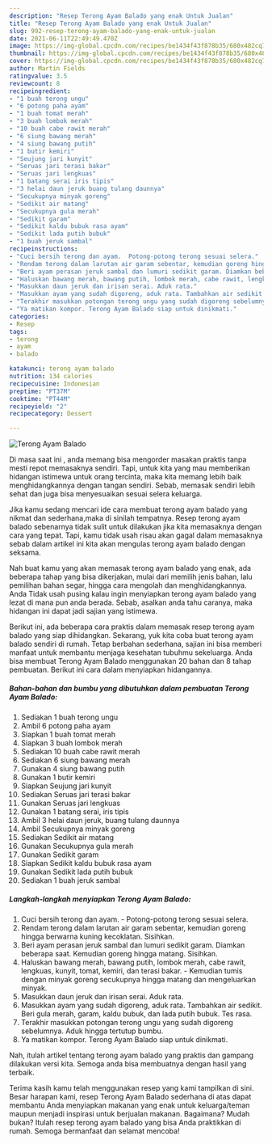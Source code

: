 ```yaml
---
description: "Resep Terong Ayam Balado yang enak Untuk Jualan"
title: "Resep Terong Ayam Balado yang enak Untuk Jualan"
slug: 992-resep-terong-ayam-balado-yang-enak-untuk-jualan
date: 2021-06-11T22:49:49.470Z
image: https://img-global.cpcdn.com/recipes/be1434f43f878b35/680x482cq70/terong-ayam-balado-foto-resep-utama.jpg
thumbnail: https://img-global.cpcdn.com/recipes/be1434f43f878b35/680x482cq70/terong-ayam-balado-foto-resep-utama.jpg
cover: https://img-global.cpcdn.com/recipes/be1434f43f878b35/680x482cq70/terong-ayam-balado-foto-resep-utama.jpg
author: Martin Fields
ratingvalue: 3.5
reviewcount: 8
recipeingredient:
- "1 buah terong ungu"
- "6 potong paha ayam"
- "1 buah tomat merah"
- "3 buah lombok merah"
- "10 buah cabe rawit merah"
- "6 siung bawang merah"
- "4 siung bawang putih"
- "1 butir kemiri"
- "Seujung jari kunyit"
- "Seruas jari terasi bakar"
- "Seruas jari lengkuas"
- "1 batang serai iris tipis"
- "3 helai daun jeruk buang tulang daunnya"
- "Secukupnya minyak goreng"
- "Sedikit air matang"
- "Secukupnya gula merah"
- "Sedikit garam"
- "Sedikit kaldu bubuk rasa ayam"
- "Sedikit lada putih bubuk"
- "1 buah jeruk sambal"
recipeinstructions:
- "Cuci bersih terong dan ayam.  Potong-potong terong sesuai selera."
- "Rendam terong dalam larutan air garam sebentar, kemudian goreng hingga berwarna kuning kecoklatan. Sisihkan."
- "Beri ayam perasan jeruk sambal dan lumuri sedikit garam. Diamkan beberapa saat. Kemudian goreng hingga matang. Sisihkan."
- "Haluskan bawang merah, bawang putih, lombok merah, cabe rawit, lengkuas, kunyit, tomat, kemiri, dan terasi bakar.  Kemudian tumis dengan minyak goreng secukupnya hingga matang dan mengeluarkan minyak."
- "Masukkan daun jeruk dan irisan serai. Aduk rata."
- "Masukkan ayam yang sudah digoreng, aduk rata. Tambahkan air sedikit. Beri gula merah, garam, kaldu bubuk, dan lada putih bubuk. Tes rasa."
- "Terakhir masukkan potongan terong ungu yang sudah digoreng sebelumnya. Aduk hingga tertutup bumbu."
- "Ya matikan kompor. Terong Ayam Balado siap untuk dinikmati."
categories:
- Resep
tags:
- terong
- ayam
- balado

katakunci: terong ayam balado 
nutrition: 134 calories
recipecuisine: Indonesian
preptime: "PT37M"
cooktime: "PT44M"
recipeyield: "2"
recipecategory: Dessert

---
```



![Terong Ayam Balado](https://img-global.cpcdn.com/recipes/be1434f43f878b35/680x482cq70/terong-ayam-balado-foto-resep-utama.jpg)

Di masa  saat ini , anda memang bisa mengorder masakan praktis tanpa mesti repot memasaknya sendiri. Tapi, untuk kita yang mau memberikan hidangan istimewa untuk orang tercinta, maka kita memang lebih baik menghidangkannya dengan tangan sendiri. Sebab, memasak sendiri lebih sehat dan juga bisa menyesuaikan sesuai selera keluarga.

Jika kamu sedang mencari ide cara membuat terong ayam balado yang nikmat dan sederhana,maka di sinilah tempatnya. Resep terong ayam balado  sebenarnya tidak sulit untuk dilakukan jika kita memasaknya dengan cara yang tepat. Tapi, kamu tidak usah risau akan gagal dalam memasaknya 
sebab dalam artikel ini kita akan mengulas terong ayam balado dengan seksama.  



Nah buat kamu yang akan memasak terong ayam balado yang enak, ada beberapa tahap yang bisa dikerjakan, mulai dari memilih jenis bahan, lalu pemilihan bahan segar, hingga cara mengolah dan menghidangkannya. Anda Tidak usah pusing kalau ingin menyiapkan terong ayam balado yang lezat di mana pun anda berada. Sebab, asalkan anda  tahu caranya, maka hidangan ini dapat jadi sajian yang istimewa.

Berikut ini, ada beberapa cara praktis  dalam memasak resep terong ayam balado yang siap dihidangkan. Sekarang, yuk kita coba buat terong ayam balado sendiri di rumah. Tetap berbahan sederhana, sajian ini bisa memberi manfaat untuk membantu menjaga kesehatan tubuhmu sekeluarga. Anda bisa membuat Terong Ayam Balado menggunakan 20 bahan dan 8 tahap pembuatan. Berikut ini cara dalam menyiapkan hidangannya.

<!--inarticleads1-->

##### Bahan-bahan dan bumbu yang dibutuhkan dalam pembuatan Terong Ayam Balado:

1. Sediakan 1 buah terong ungu
1. Ambil 6 potong paha ayam
1. Siapkan 1 buah tomat merah
1. Siapkan 3 buah lombok merah
1. Sediakan 10 buah cabe rawit merah
1. Sediakan 6 siung bawang merah
1. Gunakan 4 siung bawang putih
1. Gunakan 1 butir kemiri
1. Siapkan Seujung jari kunyit
1. Sediakan Seruas jari terasi bakar
1. Gunakan Seruas jari lengkuas
1. Gunakan 1 batang serai, iris tipis
1. Ambil 3 helai daun jeruk, buang tulang daunnya
1. Ambil Secukupnya minyak goreng
1. Sediakan Sedikit air matang
1. Gunakan Secukupnya gula merah
1. Gunakan Sedikit garam
1. Siapkan Sedikit kaldu bubuk rasa ayam
1. Gunakan Sedikit lada putih bubuk
1. Sediakan 1 buah jeruk sambal




<!--inarticleads2-->

##### Langkah-langkah menyiapkan Terong Ayam Balado:

1. Cuci bersih terong dan ayam.  - Potong-potong terong sesuai selera.
1. Rendam terong dalam larutan air garam sebentar, kemudian goreng hingga berwarna kuning kecoklatan. Sisihkan.
1. Beri ayam perasan jeruk sambal dan lumuri sedikit garam. Diamkan beberapa saat. Kemudian goreng hingga matang. Sisihkan.
1. Haluskan bawang merah, bawang putih, lombok merah, cabe rawit, lengkuas, kunyit, tomat, kemiri, dan terasi bakar.  - Kemudian tumis dengan minyak goreng secukupnya hingga matang dan mengeluarkan minyak.
1. Masukkan daun jeruk dan irisan serai. Aduk rata.
1. Masukkan ayam yang sudah digoreng, aduk rata. Tambahkan air sedikit. Beri gula merah, garam, kaldu bubuk, dan lada putih bubuk. Tes rasa.
1. Terakhir masukkan potongan terong ungu yang sudah digoreng sebelumnya. Aduk hingga tertutup bumbu.
1. Ya matikan kompor. Terong Ayam Balado siap untuk dinikmati.




Nah, itulah artikel tentang  terong ayam balado  yang praktis dan gampang dilakukan versi kita. Semoga anda bisa membuatnya dengan hasil yang terbaik. 

Terima kasih kamu telah menggunakan resep yang kami tampilkan di sini. Besar harapan kami, resep  Terong Ayam Balado sederhana di atas dapat membantu Anda menyiapkan makanan yang enak untuk keluarga/teman maupun menjadi inspirasi untuk berjualan makanan. Bagaimana? Mudah bukan? Itulah resep terong ayam balado yang bisa Anda praktikkan di rumah. Semoga bermanfaat dan selamat mencoba!

